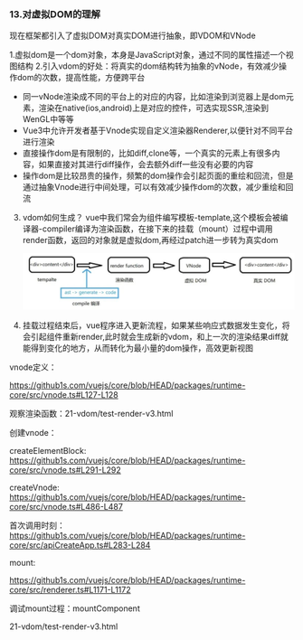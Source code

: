 ### 13.对虚拟DOM的理解
现在框架都引入了虚拟DOM对真实DOM进行抽象，即VDOM和VNode

1.虚拟dom是一个dom对象，本身是JavaScript对象，通过不同的属性描述一个视图结构
2.引入vdom的好处：将真实的dom结构转为抽象的vNode，有效减少操作dom的次数，提高性能，方便跨平台
 - 同一vNode渲染成不同的平台上的对应的内容，比如渲染到浏览器上是dom元素，渲染在native(ios,android)上是对应的控件，可选实现SSR,渲染到WenGL中等等
 - Vue3中允许开发者基于Vnode实现自定义渲染器Renderer,以便针对不同平台进行渲染
 - 直接操作dom是有限制的，比如diff,clone等，一个真实的元素上有很多内容，如果直接对其进行diff操作，会去额外diff一些没有必要的内容
 - 操作dom是比较昂贵的操作，频繁的dom操作会引起页面的重绘和回流，但是通过抽象Vnode进行中间处理，可以有效减少操作dom的次数，减少重绘和回流
  
3. vdom如何生成？
   vue中我们常会为组件编写模板-template,这个模板会被编译器-compiler编译为渲染函数，在接下来的挂载（mount）过程中调用render函数，返回的对象就是虚拟dom,再经过patch进一步转为真实dom

   ![image](../../imgs/mvvm.jpg)
4. 挂载过程结束后，vue程序进入更新流程，如果某些响应式数据发生变化，将会引起组件重新render,此时就会生成新的vdom，和上一次的渲染结果diff就能得到变化的地方，从而转化为最小量的dom操作，高效更新视图


vnode定义：

https://github1s.com/vuejs/core/blob/HEAD/packages/runtime-core/src/vnode.ts#L127-L128

观察渲染函数：21-vdom/test-render-v3.html

创建vnode：

createElementBlock:
https://github1s.com/vuejs/core/blob/HEAD/packages/runtime-core/src/vnode.ts#L291-L292

createVnode:
https://github1s.com/vuejs/core/blob/HEAD/packages/runtime-core/src/vnode.ts#L486-L487

首次调用时刻：
https://github1s.com/vuejs/core/blob/HEAD/packages/runtime-core/src/apiCreateApp.ts#L283-L284

mount:

https://github1s.com/vuejs/core/blob/HEAD/packages/runtime-core/src/renderer.ts#L1171-L1172

调试mount过程：mountComponent

21-vdom/test-render-v3.html